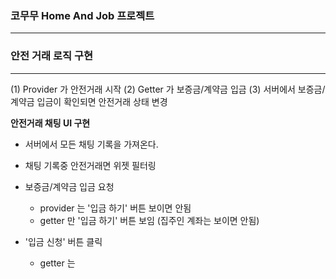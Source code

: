 ### 코무무 Home And Job 프로젝트

-----

### 안전 거래 로직 구현

----

(1) Provider 가 안전거래 시작
(2) Getter 가 보증금/계약금 입금
(3) 서버에서 보증금/계약금 입금이 확인되면 안전거래 상태 변경


**안전거래 채팅 UI 구현**

- 서버에서 모든 채팅 기록을 가져온다.
- 채팅 기록중 안전거래면 위젯 필터링

- 보증금/계약금 입금 요청 
  - provider 는 '입금 하기' 버튼 보이면 안됨
  - getter 만 '입금 하기' 버튼 보임 (집주인 계좌는 보이면 안됨)

- '입금 신청' 버튼 클릭
  - getter 는 